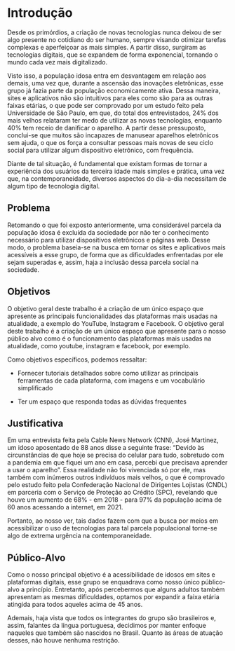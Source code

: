 # Introdução

Desde os primórdios, a criação de novas tecnologias nunca deixou de ser algo presente no cotidiano do ser humano, sempre visando otimizar tarefas complexas e aperfeiçoar as mais simples. A partir disso, surgiram as tecnologias digitais, que se expandem de forma exponencial, tornando o mundo cada vez mais digitalizado.

Visto isso, a população idosa entra em desvantagem em relação aos demais, uma vez que, durante a ascensão das inovações eletrônicas, esse grupo já fazia parte da população economicamente ativa. Dessa maneira,  sites e aplicativos não são intuitivos para eles como são para as outras faixas etárias, o que pode ser comprovado por um estudo feito pela Universidade de São Paulo, em que, do total dos entrevistados, 24% dos mais velhos relataram ter medo de utilizar as novas tecnologias, enquanto 40% tem receio de danificar o aparelho. A partir desse pressuposto, conclui-se que muitos são incapazes de manusear aparelhos eletrônicos sem ajuda, o que os força a consultar pessoas mais novas de seu ciclo social para utilizar algum dispositivo eletrônico, com frequência. 

Diante de tal situação, é fundamental que existam formas de tornar a experiência dos usuários da terceira idade mais simples e prática, uma vez que, na contemporaneidade, diversos aspectos do dia-a-dia necessitam de algum tipo de tecnologia digital.

## Problema

Retomando o que foi exposto anteriormente, uma considerável parcela da população idosa é excluída da sociedade por não ter o conhecimento necessário para utilizar dispositivos eletrônicos e páginas web. Desse modo, o problema baseia-se na busca em tornar os sites e aplicativos mais acessíveis a esse grupo, de forma que as dificuldades enfrentadas por ele sejam superadas e, assim, haja a inclusão dessa parcela social na sociedade.

## Objetivos

O objetivo geral deste trabalho é a criação de um único espaço que apresente as principais funcionalidades das plataformas mais usadas na atualidade, a exemplo do YouTube, Instagram e Facebook.
O objetivo geral deste trabalho é a criação de um único espaço que apresente para o nosso público alvo como é o funcionamento das plataformas mais usadas na atualidade, como youtube, instagram e facebook, por exemplo.

Como objetivos específicos, podemos ressaltar:

 - Fornecer tutoriais detalhados sobre como utilizar as principais ferramentas de cada plataforma, com imagens e um vocabulário simplificado

 - Ter um espaço que responda todas as dúvidas frequentes 


## Justificativa

Em uma entrevista feita pela Cable News Network (CNN), José Martinez, um idoso aposentado de 88 anos disse a seguinte frase: “Devido às circunstâncias de que hoje se precisa do celular para tudo, sobretudo com a pandemia em que fiquei um ano em casa, percebi que precisava aprender a usar o aparelho”. Essa realidade não foi vivenciada só por ele, mas também com inúmeros outros indivíduos mais velhos, o que é comprovado pelo estudo feito pela Confederação Nacional de Dirigentes Lojistas (CNDL) em parceria com o Serviço de Proteção ao Crédito (SPC), revelando que houve um aumento de 68% - em 2018 - para 97% da população acima de 60 anos acessando a internet, em 2021.

Portanto, ao nosso ver, tais dados fazem com que a busca por meios em acessibilizar o uso de tecnologias para tal parcela populacional torne-se algo de extrema urgência na contemporaneidade.


## Público-Alvo

Como o nosso principal objetivo é a acessibilidade de idosos em sites e plataformas digitais, esse grupo se enquadrava como nosso único público-alvo a princípio. Entretanto, após percebermos que alguns adultos também apresentam as mesmas dificuldades, optamos por expandir a faixa etária atingida para todos aqueles acima de 45 anos.

Ademais, haja vista que todos os integrantes do grupo são brasileiros e, assim, falantes da língua portuguesa, decidimos por manter enfoque naqueles que também são nascidos no Brasil. Quanto às áreas de atuação desses, não houve nenhuma restrição. 

 
